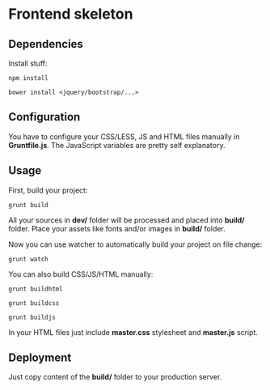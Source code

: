 Frontend skeleton
=================

Dependencies
------------

Install stuff:

``
npm install
``

``
bower install <jquery/bootstrap/...>
``

Configuration
-------------

You have to configure your CSS/LESS, JS and HTML files manually in **Gruntfile.js**. The JavaScript variables are pretty self explanatory.

Usage
-----

First, build your project:

``
grunt build
``

All your sources in **dev/** folder will be processed and placed into **build/** folder. Place your assets like fonts and/or images in **build/** folder.

Now you can use watcher to automatically build your project on file change:

``
grunt watch
``

You can also build CSS/JS/HTML manually:

 ``
 grunt buildhtml
 ``

 ``
 grunt buildcss
 ``

 ``
 grunt buildjs
 ``

In your HTML files just include **master.css** stylesheet and **master.js** script.

Deployment
----------

Just copy content of the **build/** folder to your production server.